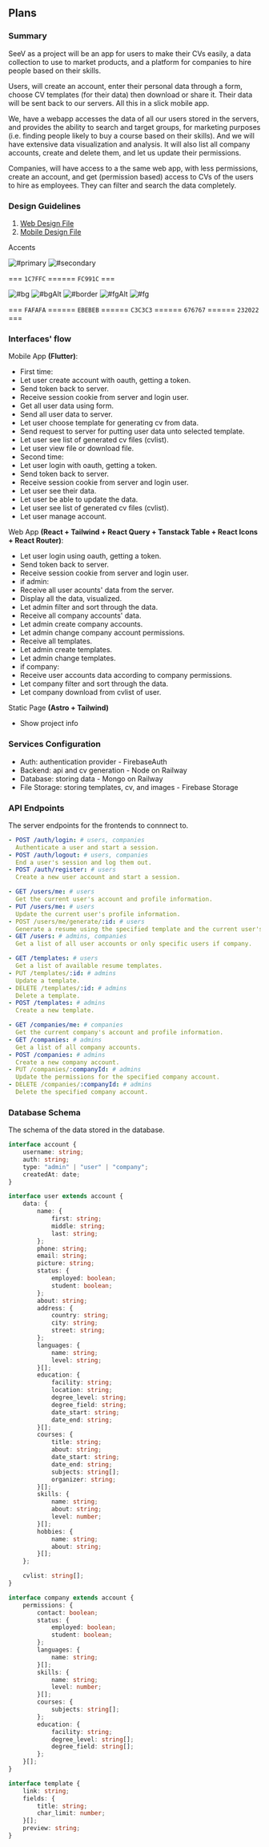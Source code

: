 ## **Plans**

### Summary

SeeV as a project will be an app for users to make their CVs easily, a data collection to use to market products, and a platform for companies to hire people based on their skills.

Users, will create an account, enter their personal data through a form, choose CV templates (for their data) then download or share it. Their data will be sent back to our servers. All this in a slick mobile app.

We, have a webapp accesses the data of all our users stored in the servers, and provides the ability to search and target groups, for marketing purposes (i.e. finding people likely to buy a course based on their skills). And we will have extensive data visualization and analysis. It will also list all company accounts, create and delete them, and let us update their permissions.

Companies, will have access to a the same web app, with less permissions, create an account, and get (permission based) access to CVs of the users to hire as employees. They can filter and search the data completely.

### Design Guidelines

1. [Web Design File](https://www.figma.com/file/R4vNqDJTtonLSxh9BRptIa/SeeV-Web?node-id=0%3A1&t=OmlKqHA49Mxzhxtf-1)
2. [Mobile Design File](https://www.figma.com/file/XRUjaHcrwJBJSu42xELiCT/SeeV-Mobile?node-id=0%3A1&t=mjbutj7zsYhJaOin-1)

Accents

![#primary](https://placehold.co/120x65/1C7FFC/black?text=Primary)
![#secondary](https://placehold.co/120x65/FC991C/black?text=Secondary)

=== `1C7FFC` ====== `FC991C` ===

![#bg](https://placehold.co/120x65/FAFAFA/black?text=Background)
![#bgAlt](https://placehold.co/120x65/EBEBEB/black?text=Boxes)
![#border](https://placehold.co/120x65/C3C3C3/black?text=Border)
![#fgAlt](https://placehold.co/120x65/676767/white?text=LightText)
![#fg](https://placehold.co/120x65/232022/white?text=Text)

=== `FAFAFA` ====== `EBEBEB` ====== `C3C3C3` ====== `676767` ====== `232022` ===

### Interfaces' flow

Mobile App **(Flutter)**:

- First time:
- Let user create account with oauth, getting a token.
- Send token back to server.
- Receive session cookie from server and login user.
- Get all user data using form.
- Send all user data to server.
- Let user choose template for generating cv from data.
- Send request to server for putting user data unto selected template.
- Let user see list of generated cv files (cvlist).
- Let user view file or download file.
- Second time:
- Let user login with oauth, getting a token.
- Send token back to server.
- Receive session cookie from server and login user.
- Let user see their data.
- Let user be able to update the data.
- Let user see list of generated cv files (cvlist).
- Let user manage account.

Web App **(React + Tailwind + React Query + Tanstack Table + React Icons + React Router)**:

- Let user login using oauth, getting a token.
- Send token back to server.
- Receive session cookie from server and login user.
- if admin:
- Receive all user acounts' data from the server.
- Display all the data, visualized.
- Let admin filter and sort through the data.
- Receive all company accounts' data.
- Let admin create company accounts.
- Let admin change company account permissions.
- Receive all templates.
- Let admin create templates.
- Let admin change templates.
- if company:
- Receive user accounts data according to company permissions.
- Let company filter and sort through the data.
- Let company download from cvlist of user.

Static Page **(Astro + Tailwind)**

- Show project info

### Services Configuration

- Auth: authentication provider - FirebaseAuth
- Backend: api and cv generation - Node on Railway
- Database: storing data - Mongo on Railway
- File Storage: storing templates, cv, and images - Firebase Storage

### API Endpoints

The server endpoints for the frontends to connnect to.

```yaml
- POST /auth/login: # users, companies
  Authenticate a user and start a session.
- POST /auth/logout: # users, companies
  End a user's session and log them out.
- POST /auth/register: # users
  Create a new user account and start a session.

- GET /users/me: # users
  Get the current user's account and profile information.
- PUT /users/me: # users
  Update the current user's profile information.
- POST /users/me/generate/:id: # users
  Generate a resume using the specified template and the current user's profile information.
- GET /users: # admins, companies
  Get a list of all user accounts or only specific users if company.

- GET /templates: # users
  Get a list of available resume templates.
- PUT /templates/:id: # admins
  Update a template.
- DELETE /templates/:id: # admins
  Delete a template.
- POST /templates: # admins
  Create a new template.

- GET /companies/me: # companies
  Get the current company's account and profile information.
- GET /companies: # admins
  Get a list of all company accounts.
- POST /companies: # admins
  Create a new company account.
- PUT /companies/:companyId: # admins
  Update the permissions for the specified company account.
- DELETE /companies/:companyId: # admins
  Delete the specified company account.
```

### Database Schema

The schema of the data stored in the database.

```typescript
interface account {
	username: string;
	auth: string;
	type: "admin" | "user" | "company";
	createdAt: date;
}

interface user extends account {
	data: {
		name: {
			first: string;
			middle: string;
			last: string;
		};
		phone: string;
		email: string;
		picture: string;
		status: {
			employed: boolean;
			student: boolean;
		};
		about: string;
		address: {
			country: string;
			city: string;
			street: string;
		};
		languages: {
			name: string;
			level: string;
		}[];
		education: {
			facility: string;
			location: string;
			degree_level: string;
			degree_field: string;
			date_start: string;
			date_end: string;
		}[];
		courses: {
			title: string;
			about: string;
			date_start: string;
			date_end: string;
			subjects: string[];
			organizer: string;
		}[];
		skills: {
			name: string;
			about: string;
			level: number;
		}[];
		hobbies: {
			name: string;
			about: string;
		}[];
	};

	cvlist: string[];
}

interface company extends account {
	permissions: {
		contact: boolean;
		status: {
			employed: boolean;
			student: boolean;
		};
		languages: {
			name: string;
		}[];
		skills: {
			name: string;
			level: number;
		}[];
		courses: {
			subjects: string[];
		};
		education: {
			facility: string;
			degree_level: string[];
			degree_field: string[];
		};
	}[];
}

interface template {
	link: string;
	fields: {
		title: string;
		char_limit: number;
	}[];
	preview: string;
}
```
